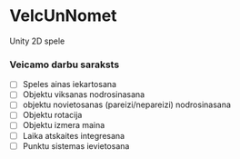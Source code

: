 # VelcUnNomet
Unity 2D spele


### Veicamo darbu saraksts
- [ ] Speles ainas iekartosana
- [ ] Objektu viksanas nodrosinasana
- [ ] objektu novietosanas (pareizi/nepareizi) nodrosinasana
- [ ] Objektu rotacija
- [ ] Objektu izmera maina
- [ ] Laika atskaites integresana
- [ ] Punktu sistemas ievietosana
